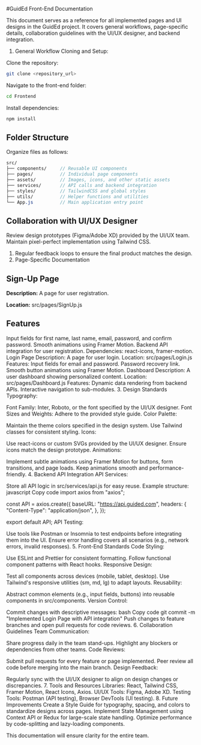 #GuidEd Front-End Documentation

This document serves as a reference for all implemented pages and UI designs in the GuidEd project. It covers general workflows, page-specific details, collaboration guidelines with the UI/UX designer, and backend integration.

1. General Workflow
   Cloning and Setup:

Clone the repository:

``` bash
git clone <repository_url>
```

Navigate to the front-end folder:

``` bash
cd Frontend
```
Install dependencies:

``` bash
npm install
```

## Folder Structure
Organize files as follows:

``` scss
src/
├── components/     // Reusable UI components
├── pages/          // Individual page components
├── assets/         // Images, icons, and other static assets
├── services/       // API calls and backend integration
├── styles/         // TailwindCSS and global styles
├── utils/          // Helper functions and utilities
└── App.js          // Main application entry point
```

## Collaboration with UI/UX Designer

Review design prototypes (Figma/Adobe XD) provided by the UI/UX team.
Maintain pixel-perfect implementation using Tailwind CSS.
1. Regular feedback loops to ensure the final product matches the design.
2. Page-Specific Documentation

## Sign-Up Page

**Description:** A page for user registration.

**Location:** src/pages/SignUp.js

## Features

Input fields for first name, last name, email, password, and confirm password.
Smooth animations using Framer Motion.
Backend API integration for user registration.
Dependencies: react-icons, framer-motion.
Login Page
Description: A page for user login.
Location: src/pages/Login.js
Features:
Input fields for email and password.
Password recovery link.
Smooth button animations using Framer Motion.
Dashboard
Description: A user dashboard showing personalized content.
Location: src/pages/Dashboard.js
Features:
Dynamic data rendering from backend APIs.
Interactive navigation to sub-modules. 3. Design Standards
Typography:

Font Family: Inter, Roboto, or the font specified by the UI/UX designer.
Font Sizes and Weights: Adhere to the provided style guide.
Color Palette:

Maintain the theme colors specified in the design system.
Use Tailwind classes for consistent styling.
Icons:

Use react-icons or custom SVGs provided by the UI/UX designer.
Ensure icons match the design prototype.
Animations:

Implement subtle animations using Framer Motion for buttons, form transitions, and page loads.
Keep animations smooth and performance-friendly. 4. Backend API Integration
API Services:

Store all API logic in src/services/api.js for easy reuse.
Example structure:
javascript
Copy code
import axios from "axios";

const API = axios.create({
baseURL: "https://api.guided.com",
headers: {
"Content-Type": "application/json",
},
});

export default API;
API Testing:

Use tools like Postman or Insomnia to test endpoints before integrating them into the UI.
Ensure error handling covers all scenarios (e.g., network errors, invalid responses). 5. Front-End Standards
Code Styling:

Use ESLint and Prettier for consistent formatting.
Follow functional component patterns with React hooks.
Responsive Design:

Test all components across devices (mobile, tablet, desktop).
Use Tailwind's responsive utilities (sm, md, lg) to adapt layouts.
Reusability:

Abstract common elements (e.g., input fields, buttons) into reusable components in src/components.
Version Control:

Commit changes with descriptive messages:
bash
Copy code
git commit -m "Implemented Login Page with API integration"
Push changes to feature branches and open pull requests for code reviews. 6. Collaboration Guidelines
Team Communication:

Share progress daily in the team stand-ups.
Highlight any blockers or dependencies from other teams.
Code Reviews:

Submit pull requests for every feature or page implemented.
Peer review all code before merging into the main branch.
Design Feedback:

Regularly sync with the UI/UX designer to align on design changes or discrepancies. 7. Tools and Resources
Libraries:
React, Tailwind CSS, Framer Motion, React Icons, Axios.
UI/UX Tools:
Figma, Adobe XD.
Testing Tools:
Postman (API testing), Browser DevTools (UI testing). 8. Future Improvements
Create a Style Guide for typography, spacing, and colors to standardize designs across pages.
Implement State Management using Context API or Redux for large-scale state handling.
Optimize performance by code-splitting and lazy-loading components.

This documentation will ensure clarity for the entire team.
